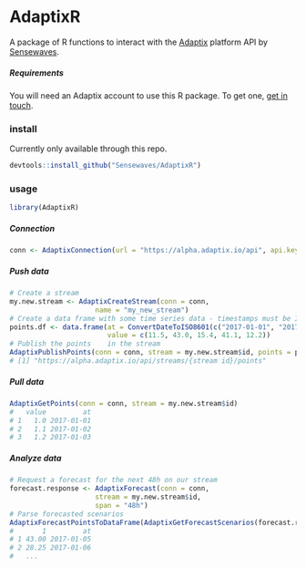 

# AdaptixR
A package of R functions to interact with the [Adaptix](https://www.sensewaves.io/technology/) platform API by [Sensewaves](https://www.sensewaves.io). 

##### Requirements

You will need an Adaptix account to use this R package. To get one, [get in touch](mailto:contact@sensewaves.com). 

### install

Currently only available through this repo.


```r
devtools::install_github("Sensewaves/AdaptixR")
```


### usage


```r
library(AdaptixR)
```

##### Connection


```r
conn <- AdaptixConnection(url = "https://alpha.adaptix.io/api", api.key = "your_adaptix_key")
```

##### Push data


```r
# Create a stream
my.new.stream <- AdaptixCreateStream(conn = conn, 
				     name = "my_new_stream")
# Create a data frame with some time series data - timestamps must be ISO8601 compliant
points.df <- data.frame(at = ConvertDateToISO8601(c("2017-01-01", "2017-01-02", "2017-01-03", "2017-01-04", "2017-01-05")), 
                        value = c(11.5, 43.0, 15.4, 41.1, 12.2))						 
# Publish the points 	in the stream
AdaptixPublishPoints(conn = conn, stream = my.new.stream$id, points = points.df) 
# [1] "https://alpha.adaptix.io/api/streams/{stream id}/points"
```


##### Pull data

```r
AdaptixGetPoints(conn = conn, stream = my.new.stream$id)
#   value         at
# 1   1.0 2017-01-01
# 2   1.1 2017-01-02
# 3   1.2 2017-01-03
```

##### Analyze data
```r
# Request a forecast for the next 48h on our stream
forecast.response <- AdaptixForecast(conn = conn, 
				     stream = my.new.stream$id, 
				     span = "48h")
# Parse forecasted scenarios
AdaptixForecastPointsToDataFrame(AdaptixGetForecastScenarios(forecast.response))
#       1         at
# 1 43.00 2017-01-05
# 2 28.25 2017-01-06
# 	...
```

